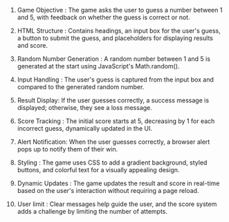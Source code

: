 1. Game Objective : The game asks the user to guess a number between 1 and 5, with feedback on whether the guess is correct or not.  

2. HTML Structure : Contains headings, an input box for the user's guess, a button to submit the guess, and placeholders for displaying results and score.  

3. Random Number Generation : A random number between 1 and 5 is generated at the start using JavaScript's Math.random().  

4. Input Handling : The user's guess is captured from the input box and compared to the generated random number.  

5. Result Display: If the user guesses correctly, a success message is displayed; otherwise, they see a loss message.  

6. Score Tracking : The initial score starts at 5, decreasing by 1 for each incorrect guess, dynamically updated in the UI.  

7. Alert Notification: When the user guesses correctly, a browser alert pops up to notify them of their win.  

8. Styling : The game uses CSS to add a gradient background, styled buttons, and colorful text for a visually appealing design.  

9. Dynamic Updates : The game updates the result and score in real-time based on the user's interaction without requiring a page reload.  

10. User limit : Clear messages help guide the user, and the score system adds a challenge by limiting the number of attempts.
